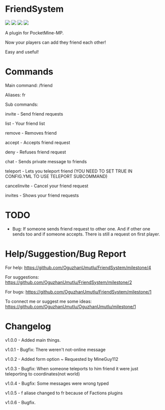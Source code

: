 # FriendSystem
[![](https://poggit.pmmp.io/shield.state/Friends)](https://poggit.pmmp.io/p/Friends)
[![](https://poggit.pmmp.io/shield.api/Friends)](https://poggit.pmmp.io/p/Friends)
[![](https://poggit.pmmp.io/shield.dl.total/Friends)](https://poggit.pmmp.io/p/Friends)
[![](https://poggit.pmmp.io/shield.dl/Friends)](https://poggit.pmmp.io/p/Friends)

A plugin for PocketMine-MP.

Now your players can add they friend each other!

Easy and useful!

# Commands
Main command: /friend

Aliases: fr

Sub commands:

invite - Send friend requests

list - Your friend list

remove - Removes friend

accept - Accepts friend request

deny - Refuses friend request

chat - Sends private message to friends

teleport - Lets you teleport friend (YOU NEED TO SET TRUE IN CONFIG.YML TO USE TELEPORT SUBCOMMAND)

cancelinvite - Cancel your friend request

invites - Shows your friend requests

# TODO

- Bug: If someone sends friend request to other one. And if other one sends too and if someone accepts. There is still a request on first player.

# Help/Suggestion/Bug Report

For help: https://github.com/OguzhanUmutlu/FriendSystem/milestone/4

For suggestions: https://github.com/OguzhanUmutlu/FriendSystem/milestone/2

For bugs: https://github.com/OguzhanUmutlu/FriendSystem/milestone/1

To connect me or suggest me some ideas: https://github.com/OguzhanUmutlu/OguzhanUmutlu/milestone/1

# Changelog

v1.0.0 - Added main things.

v1.0.1 - Bugfix: There weren't not-online message

v1.0.2 - Added form option ~ Requested by MineGuy112

v1.0.3 - Bugfix: When someone teleports to him friend it were just teleporting to coordinates(not world)

v1.0.4 - Bugfix: Some messages were wrong typed

v1.0.5 - f aliase changed to fr because of Factions plugins

v1.0.6 - Bugfix.
